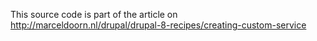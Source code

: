 This source code is part of the article on http://marceldoorn.nl/drupal/drupal-8-recipes/creating-custom-service
